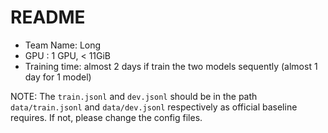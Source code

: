 # README

* Team Name: Long
* GPU : 1 GPU, < 11GiB
* Training time: almost 2 days if train the two models sequently (almost 1 day for 1 model)

NOTE: The `train.jsonl` and `dev.jsonl` should be in the path `data/train.jsonl` and `data/dev.jsonl` respectively as official baseline requires. If not, please change the config files.